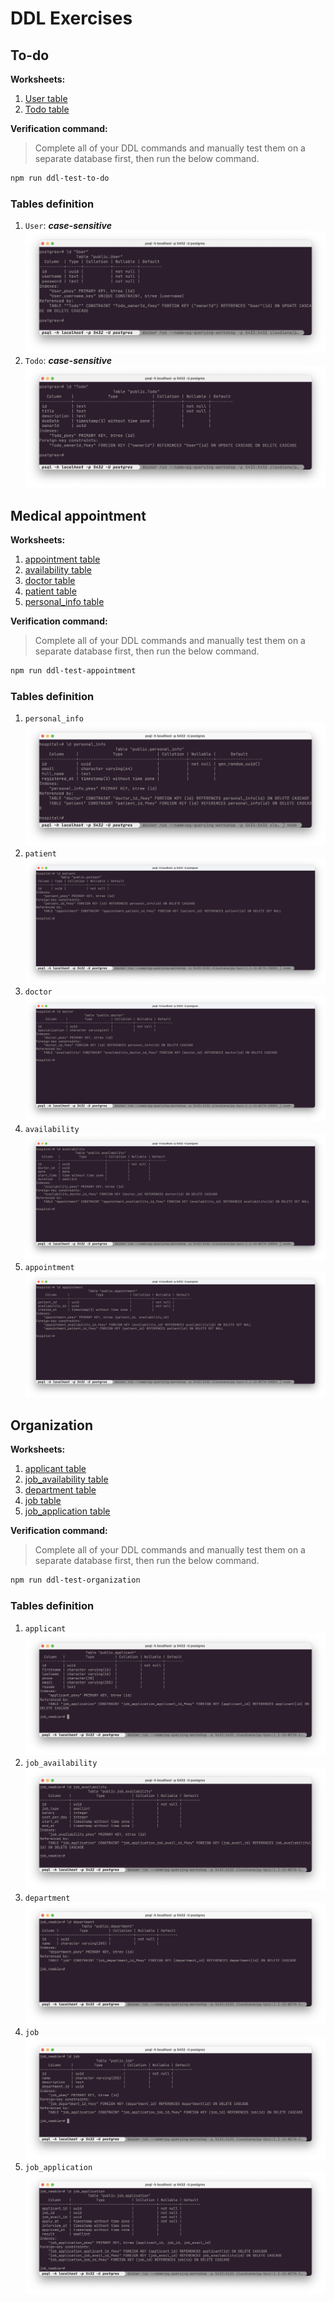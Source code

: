 # DDL Exercises

## To-do
**Worksheets:** 
1. [User table](/src/ddl/to-do/User.ts)
2. [Todo table](/src/ddl/to-do/Todo.ts)

**Verification command:**

> Complete all of your DDL commands and manually test them on a separate database first, then run the below command.

```sh
npm run ddl-test-to-do
```

### Tables definition

1. `User`: ***case-sensitive***
![User definition](/docs/assets/ddl/User.png)
2. `Todo`: ***case-sensitive***
![Todo definition](/docs/assets/ddl/Todo.png)

## Medical appointment
**Worksheets:** 
1. [appointment table](/src/ddl/appointment/appointment.ts)
2. [availability table](/src/ddl/appointment/availability.ts)
3. [doctor table](/src/ddl/appointment/doctor.ts)
4. [patient table](/src/ddl/appointment/patient.ts)
5. [personal_info table](/src/ddl/appointment/personal_info.ts)

**Verification command:**

> Complete all of your DDL commands and manually test them on a separate database first, then run the below command.

```sh
npm run ddl-test-appointment
```
### Tables definition
1. `personal_info`
![personal_info definition](/docs/assets/ddl/personal_info.png)
1. `patient`
![patient definition](/docs/assets/ddl/patient.png)
1. `doctor`
![doctor definition](/docs/assets/ddl/doctor.png)
1. `availability`
![availability definition](/docs/assets/ddl/availability.png)
1. `appointment`
![appointment definition](/docs/assets/ddl/appointment.png)

## Organization
**Worksheets:** 
1. [applicant table](/src/ddl/organization/applicant.ts)
2. [job_availability table](/src/ddl/organization/job_availability.ts)
3. [department table](/src/ddl/organization/department.ts)
4. [job table](/src/ddl/organization/job.ts)
5. [job_application table](/src/ddl/organization/job_application.ts)

**Verification command:**

> Complete all of your DDL commands and manually test them on a separate database first, then run the below command.

```sh
npm run ddl-test-organization
```

### Tables definition

1. `applicant` 
![applicant definition](/docs/assets/ddl/applicant.png)
2. `job_availability` 
![job_availability definition](/docs/assets/ddl/job_availability.png)
3. `department`
![department definition](/docs/assets/ddl/department.png)
4. `job`
![job definition](/docs/assets/ddl/job.png)
5. `job_application`
![job_application definition](/docs/assets/ddl/job_application.png)